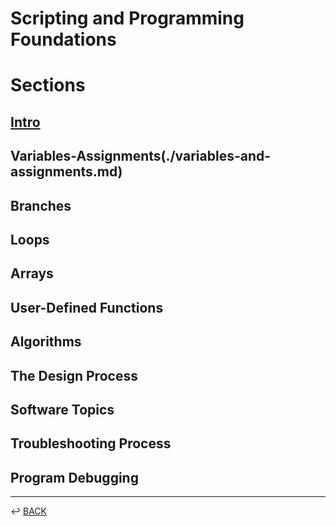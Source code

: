 # Scripting and Programming Foundations

# Sections

## [Intro](./#)
## Variables-Assignments(./variables-and-assignments.md)
## Branches
## Loops
## Arrays
## User-Defined Functions
## Algorithms
## The Design Process
## Software Topics
## Troubleshooting Process
## Program Debugging



---

↩️ [BACK](../README.md)

